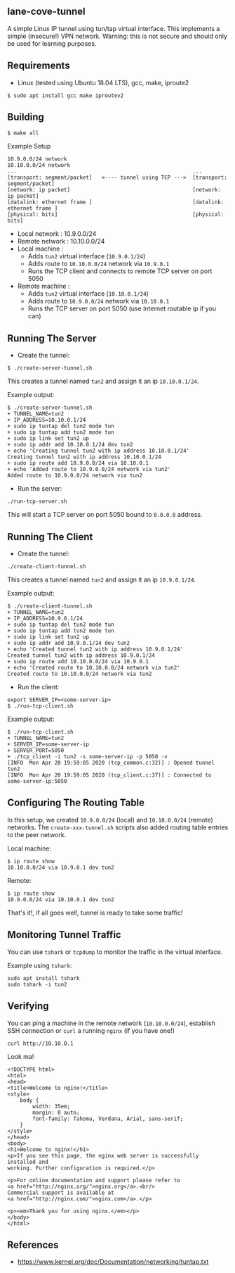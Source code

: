 ## lane-cove-tunnel

A simple Linux IP tunnel using tun/tap virtual interface. This implements a simple (insecure!) VPN network.
Warning: this is not secure and should only be used for learning purposes.

## Requirements
* Linux (tested using Ubuntu 18.04 LTS), gcc, make, iproute2 

```
$ sudo apt install gcc make iproutev2
```

## Building
```
$ make all
```

Example Setup
```            
10.9.0.0/24 network                                        10.10.0.0/24 network    
...                                                        ...
[transport: segment/packet]   <---- tunnel using TCP --->  [transport: segment/packet]   
[network: ip packet]                                       [network: ip packet]          
[datalink: ethernet frame ]                                [datalink: ethernet frame ]   
[physical: bits]                                           [physical: bits]              
```
* Local network : 10.9.0.0/24
* Remote network : 10.10.0.0/24
* Local machine : 
  * Adds `tun2` virtual interface (`10.9.0.1/24`)
  * Adds route to `10.10.0.0/24` network via `10.9.0.1`
  * Runs the TCP client and connects to remote TCP server on port 5050 
* Remote machine : 
  * Adds `tun2` virtual interface (`10.10.0.1/24`)
  * Adds route to `10.9.0.0/24` network via `10.10.0.1`
  * Runs the TCP server on port 5050  (use Internet routable ip if you can)

## Running The Server
* Create the tunnel:
```
$ ./create-server-tunnel.sh
```
This creates a tunnel named `tun2` and assign it an ip `10.10.0.1/24`.

Example output:
```
$ ./create-server-tunnel.sh 
+ TUNNEL_NAME=tun2
+ IP_ADDRESS=10.10.0.1/24
+ sudo ip tuntap del tun2 mode tun
+ sudo ip tuntap add tun2 mode tun
+ sudo ip link set tun2 up
+ sudo ip addr add 10.10.0.1/24 dev tun2
+ echo 'Creating tunnel tun2 with ip address 10.10.0.1/24'
Creating tunnel tun2 with ip address 10.10.0.1/24
+ sudo ip route add 10.9.0.0/24 via 10.10.0.1
+ echo 'Added route to 10.9.0.0/24 network via tun2'
Added route to 10.9.0.0/24 network via tun2
```

* Run the server:
```
./run-tcp-server.sh
```
This will start a TCP server on port 5050 bound to `0.0.0.0` address.

## Running The Client
* Create the tunnel:
```
./create-client-tunnel.sh
```
This creates a tunnel named `tun2` and assign it an ip `10.9.0.1/24`.

Example output:
```
$ ./create-client-tunnel.sh 
+ TUNNEL_NAME=tun2
+ IP_ADDRESS=10.9.0.1/24
+ sudo ip tuntap del tun2 mode tun
+ sudo ip tuntap add tun2 mode tun
+ sudo ip link set tun2 up
+ sudo ip addr add 10.9.0.1/24 dev tun2
+ echo 'Created tunnel tun2 with ip address 10.9.0.1/24'
Created tunnel tun2 with ip address 10.9.0.1/24
+ sudo ip route add 10.10.0.0/24 via 10.9.0.1
+ echo 'Created route to 10.10.0.0/24 network via tun2'
Created route to 10.10.0.0/24 network via tun2
```
* Run the client:
```
export SERVER_IP=<some-server-ip>
$ ./run-tcp-client.sh
```
Example output:
```
$ ./run-tcp-client.sh 
+ TUNNEL_NAME=tun2
+ SERVER_IP=some-server-ip
+ SERVER_PORT=5050
+ ./tcp_client -i tun2 -s some-server-ip -p 5050 -v
[INFO  Mon Apr 20 19:59:05 2020 (tcp_common.c:32)] : Opened tunnel tun2
[INFO  Mon Apr 20 19:59:05 2020 (tcp_client.c:37)] : Connected to some-server-ip:5050
```

## Configuring The Routing Table
In this setup, we created `10.9.0.0/24`  (local) and `10.10.0.0/24` (remote) networks. The `create-xxx-tunnel.sh`
scripts also added routing table entries to the peer network.

Local machine:
```
$ ip route show
10.10.0.0/24 via 10.9.0.1 dev tun2
```

Remote:
```
$ ip route show
10.9.0.0/24 via 10.10.0.1 dev tun2
````

That's it!, if all goes well, tunnel is ready to take some traffic!

## Monitoring Tunnel Traffic
You can use `tshark` or `tcpdump` to monitor the traffic in the virtual interface.

Example using `tshark`:
```
sudo apt install tshark
sudo tshark -i tun2
``` 

## Verifying
You can ping a machine in the remote network (`10.10.0.0/24`), establish SSH connection or `curl` a running `nginx` (if you have one!)
```
curl http://10.10.0.1
```

Look ma!
```
<!DOCTYPE html>
<html>
<head>
<title>Welcome to nginx!</title>
<style>
    body {
        width: 35em;
        margin: 0 auto;
        font-family: Tahoma, Verdana, Arial, sans-serif;
    }
</style>
</head>
<body>
<h1>Welcome to nginx!</h1>
<p>If you see this page, the nginx web server is successfully installed and
working. Further configuration is required.</p>

<p>For online documentation and support please refer to
<a href="http://nginx.org/">nginx.org</a>.<br/>
Commercial support is available at
<a href="http://nginx.com/">nginx.com</a>.</p>

<p><em>Thank you for using nginx.</em></p>
</body>
</html>
```

## References
* https://www.kernel.org/doc/Documentation/networking/tuntap.txt
